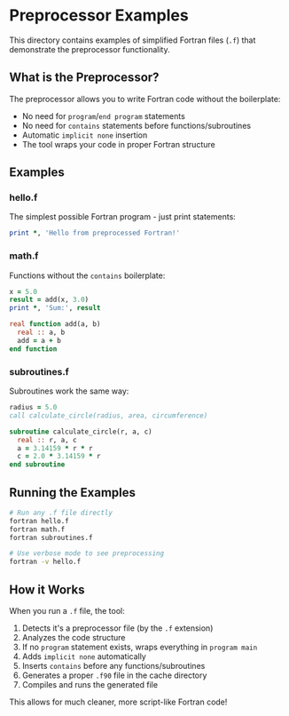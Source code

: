 # Preprocessor Examples

This directory contains examples of simplified Fortran files (`.f`) that demonstrate the preprocessor functionality.

## What is the Preprocessor?

The preprocessor allows you to write Fortran code without the boilerplate:
- No need for `program`/`end program` statements
- No need for `contains` statements before functions/subroutines
- Automatic `implicit none` insertion
- The tool wraps your code in proper Fortran structure

## Examples

### hello.f
The simplest possible Fortran program - just print statements:
```fortran
print *, 'Hello from preprocessed Fortran!'
```

### math.f
Functions without the `contains` boilerplate:
```fortran
x = 5.0
result = add(x, 3.0)
print *, 'Sum:', result

real function add(a, b)
  real :: a, b
  add = a + b
end function
```

### subroutines.f
Subroutines work the same way:
```fortran
radius = 5.0
call calculate_circle(radius, area, circumference)

subroutine calculate_circle(r, a, c)
  real :: r, a, c
  a = 3.14159 * r * r
  c = 2.0 * 3.14159 * r
end subroutine
```

## Running the Examples

```bash
# Run any .f file directly
fortran hello.f
fortran math.f
fortran subroutines.f

# Use verbose mode to see preprocessing
fortran -v hello.f
```

## How it Works

When you run a `.f` file, the tool:
1. Detects it's a preprocessor file (by the `.f` extension)
2. Analyzes the code structure
3. If no `program` statement exists, wraps everything in `program main`
4. Adds `implicit none` automatically
5. Inserts `contains` before any functions/subroutines
6. Generates a proper `.f90` file in the cache directory
7. Compiles and runs the generated file

This allows for much cleaner, more script-like Fortran code!